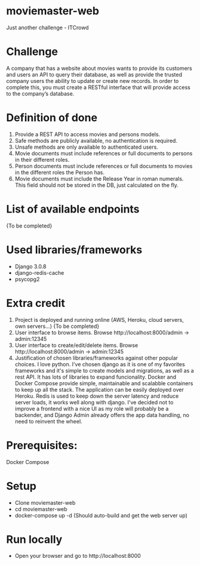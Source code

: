 # moviemaster-web
Just another challenge - ITCrowd

# Challenge
A company that has a website about movies wants to provide its customers and users an API to query their database, as well as provide the trusted company users the ability to update or create new records.
In order to complete this, you must create a RESTful interface that will provide access to the company’s database.

# Definition of done
1. Provide a REST API to access movies and persons models.
2. Safe methods are publicly available, no authentication is required.
3. Unsafe methods are only available to authenticated users.
4. Movie documents must include references or full documents to persons in their different
roles.
5. Person documents must include references or full documents to movies in the different
roles the Person has.
6. Movie documents must include the Release Year in roman numerals. This field should
not be stored in the DB, just calculated on the fly.

# List of available endpoints
{To be completed}

# Used libraries/frameworks
- Django 3.0.8
- django-redis-cache
- psycopg2

# Extra credit
1. Project is deployed and running online (AWS, Heroku, cloud servers, own servers…)
{To be completed}
2. User interface to browse items.
Browse http://localhost:8000/admin -> admin:12345
3. User interface to create/edit/delete items.
Browse http://localhost:8000/admin -> admin:12345
4. Justification of chosen libraries/frameworks against other popular choices.
I love python. 
I've chosen django as it is one of my favorites frameworks and it's simple to create models and migrations, as well as a rest API. It has lots of libraries to expand funcionality.
Docker and Docker Compose provide simple, maintainable and scalabble containers to keep up all the stack. The application can be easily deployed over Heroku.
Redis is used to keep down the server latency and reduce server loads, it works well along with django.
I've decided not to improve a frontend with a nice UI as my role will probably be a backender, and Django Admin already offers the app data handling, no need to reinvent the wheel.


# Prerequisites:
Docker Compose

# Setup
- Clone moviemaster-web
- cd moviemaster-web
- docker-compose up -d (Should auto-build and get the web server up)

# Run locally
- Open your browser and go to http://localhost:8000


